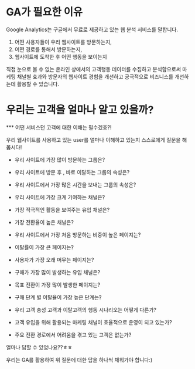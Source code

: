 # GA가 필요한 이유

Google Analytics는 구글에서 무료로 제공하고 있는 웹 분석 서비스를 말합니다.

1. 어떤 사용자들이 우리 웹사이트를 방문하는지,
2. 어떤 경로를 통해서 방문하는지,
3. 웹사이트에 도착한 후 어떤 행동을 보이는지

직접 눈으로 볼 수 없는 온라인 상에서의 고객행동 데이터를 수집하고 분석함으로써 마케팅 채널별 효과와 방문자의 웹사이트 경험을 개선하고 궁극적으로 비즈니스를 개선하는데 활용할 수 있습니다.

# 우리는 고객을 얼마나 알고 있을까?

\*\*\* 어떤 서비스던 고객에 대한 이해는 필수겠죠?!

우리 웹사이트를 사용하고 있는 user를 얼마나 이해하고 있는지 스스로에게 질문을 해 봅시다!

- 우리 사이트에 가장 많이 방문하는 그룹은?
- 우리 사이트에 방문 후 , 바로 이탈하는 그룹의 속성은?
- 우리 사이트에서 가장 많은 시간을 보내는 그룹의 속성은?

- 우리 사이트에 가장 크게 기여하는 채널은?
- 가장 적극적인 활동을 보여주는 유입 채널은?
- 가장 전환율이 높은 채널은?

- 우리 사이트에서 가장 처음 방문하는 비중이 높은 페이지는?
- 이탈률이 가장 큰 페이지는?
- 사용자가 가장 오래 머무는 페이지는?

- 구매가 가장 많이 발생하는 유입 채널은?
- 목표 전환이 가장 많이 발생한 페이지는?
- 구매 단계 별 이탈율이 가장 높은 단계는?

- 우리 고객 충성 고객과 이탈고객의 행동 시나리오는 어떻게 다른가?
- 고객 유입을 위해 활용되는 마케팅 채널이 효율적으로 운영이 되고 있는가?
- 주요 전환 경로에서 어려움을 겪고 있는 고객은 없는가?

얼마나 답할 수 있었나요??ㅎㅎ

우리는 GA를 활용하여 위 질문에 대한 답을 하나씩 채워가야 합니다:)
